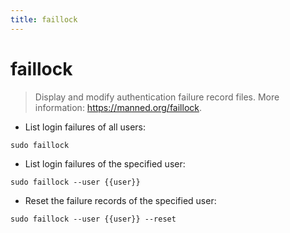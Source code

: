 ```yaml
---
title: faillock
---
```

# faillock

> Display and modify authentication failure record files.
> More information: <https://manned.org/faillock>.

- List login failures of all users:

`sudo faillock`

- List login failures of the specified user:

`sudo faillock --user {{user}}`

- Reset the failure records of the specified user:

`sudo faillock --user {{user}} --reset`

